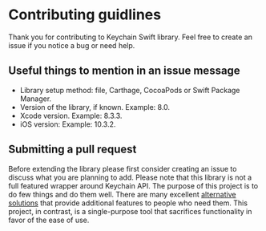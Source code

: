 # Contributing guidlines

Thank you for contributing to Keychain Swift library. Feel free to create an issue if you notice a bug or need help.


## Useful things to mention in an issue message

* Library setup method: file, Carthage, CocoaPods or Swift Package Manager.
* Version of the library, if known. Example: 8.0.
* Xcode version. Example: 8.3.3.
* iOS version: Example: 10.3.2.

## Submitting a pull request

Before extending the library please first consider creating an issue to discuss what you are planning to add. Please note that this library is not a full featured wrapper around Keychain API. The purpose of this project is to do few things and do them well. There are many excellent [alternative solutions](https://github.com/evgenyneu/keychain-swift#alternative-solutions) that provide additional features to people who need them. This project, in contrast, is a single-purpose tool that sacrifices functionality in favor of the ease of use.
